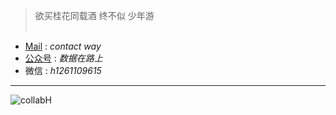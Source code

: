 > 
> 
> 欲买桂花同载酒 终不似 少年游 <br/><br/>
>

- [Mail](huangshimin1996@gmail.com) : _contact way_
- [公众号](https://mp.weixin.qq.com/s/0kloiLBHQb_98Sp58yv57g) : _数据在路上_
- 微信 : _h1261109615_

---
![collabH](https://github-readme-stats.vercel.app/api?username=collabH&count_private=true&show_icons=true&theme=tokyonight&show_owner=true)
